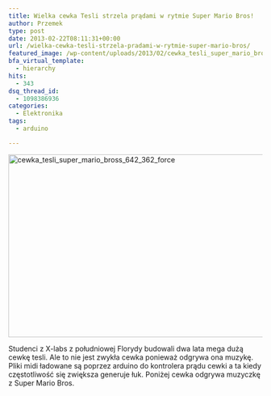 ```yaml
---
title: Wielka cewka Tesli strzela prądami w rytmie Super Mario Bros!
author: Przemek
type: post
date: 2013-02-22T08:11:31+00:00
url: /wielka-cewka-tesli-strzela-pradami-w-rytmie-super-mario-bros/
featured_image: /wp-content/uploads/2013/02/cewka_tesli_super_mario_bross_642_362_force.jpg
bfa_virtual_template:
  - hierarchy
hits:
  - 343
dsq_thread_id:
  - 1098386936
categories:
  - Elektronika
tags:
  - arduino

---
```

[<img class="aligncenter size-full wp-image-2147" alt="cewka_tesli_super_mario_bross_642_362_force" src="http://techfreak.pl/wp-content/uploads/2013/02/cewka_tesli_super_mario_bross_642_362_force.jpg" width="642" height="362" />][1]

Studenci z X-labs z południowej Florydy budowali dwa lata mega dużą cewkę tesli. Ale to nie jest zwykła cewka ponieważ odgrywa ona muzykę. Pliki midi ładowane są poprzez arduino do kontrolera prądu cewki a ta kiedy częstotliwość się zwiększa generuje łuk. Poniżej cewka odgrywa muzyczkę z Super Mario Bros.

<!--more-->



&nbsp;

 [1]: http://techfreak.pl/wp-content/uploads/2013/02/cewka_tesli_super_mario_bross_642_362_force.jpg
